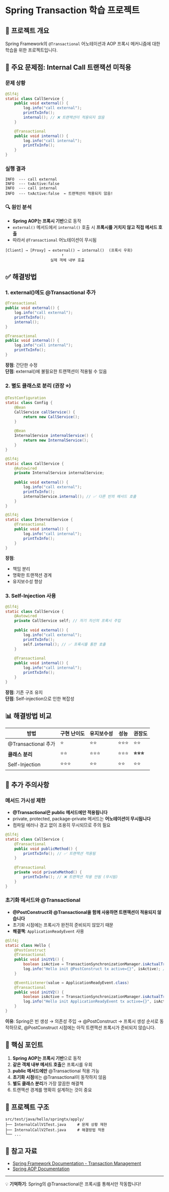 # Spring Transaction 학습 프로젝트

## 📌 프로젝트 개요
Spring Framework의 `@Transactional` 어노테이션과 AOP 프록시 메커니즘에 대한 학습을 위한 프로젝트입니다.

## 🚨 주요 문제점: Internal Call 트랜잭션 미적용

### 문제 상황
```java
@Slf4j
static class CallService {
    public void external() {
        log.info("call external");
        printTxInfo();
        internal(); // ❌ 트랜잭션이 적용되지 않음
    }

    @Transactional
    public void internal() {
        log.info("call internal");
        printTxInfo();
    }
}
```

### 실행 결과
```
INFO  --- call external
INFO  --- txActive:false
INFO  --- call internal
INFO  --- txActive:false  ← 트랜잭션이 적용되지 않음!
```

### 🔍 원인 분석
- **Spring AOP는 프록시 기반**으로 동작
- `external()` 메서드에서 `internal()` 호출 시 **프록시를 거치지 않고 직접 메서드 호출**
- 따라서 `@Transactional` 어노테이션이 무시됨

```
[Client] → [Proxy] → external() → internal()  (프록시 우회)
                         ↑
                    실제 객체 내부 호출
```

## ✅ 해결방법

### 1. external()에도 @Transactional 추가
```java
@Transactional
public void external() {
    log.info("call external");
    printTxInfo();
    internal();
}

@Transactional
public void internal() {
    log.info("call internal");
    printTxInfo();
}
```
**장점**: 간단한 수정  
**단점**: external()에 불필요한 트랜잭션이 적용될 수 있음

### 2. 별도 클래스로 분리 (권장 ⭐)
```java
@TestConfiguration
static class Config {
    @Bean
    CallService callService() {
        return new CallService();
    }
    
    @Bean
    InternalService internalService() {
        return new InternalService();
    }
}

@Slf4j
static class CallService {
    @Autowired
    private InternalService internalService;
    
    public void external() {
        log.info("call external");
        printTxInfo();
        internalService.internal(); // ✅ 다른 빈의 메서드 호출
    }
}

@Slf4j
static class InternalService {
    @Transactional
    public void internal() {
        log.info("call internal");
        printTxInfo();
    }
}
```
**장점**: 
- 책임 분리
- 명확한 트랜잭션 경계
- 유지보수성 향상

### 3. Self-Injection 사용
```java
@Slf4j
static class CallService {
    @Autowired
    private CallService self; // 자기 자신의 프록시 주입
    
    public void external() {
        log.info("call external");
        printTxInfo();
        self.internal(); // ✅ 프록시를 통한 호출
    }
    
    @Transactional
    public void internal() {
        log.info("call internal");
        printTxInfo();
    }
}
```
**장점**: 기존 구조 유지  
**단점**: Self-injection으로 인한 복잡성

## 📊 해결방법 비교

| 방법 | 구현 난이도 | 유지보수성 | 성능 | 권장도 |
|------|------------|------------|------|--------|
| @Transactional 추가 | ⭐ | ⭐⭐ | ⭐⭐⭐ | ⭐⭐ |
| **클래스 분리** | ⭐⭐ | ⭐⭐⭐ | ⭐⭐⭐ | **⭐⭐⭐** |
| Self-Injection | ⭐⭐⭐ | ⭐⭐ | ⭐⭐ | ⭐⭐ |

## 🚨 추가 주의사항

### 메서드 가시성 제한
- **@Transactional은 public 메서드에만 적용됩니다**
- private, protected, package-private 메서드는 **어노테이션이 무시됩니다**
- 컴파일 에러나 경고 없이 조용히 무시되므로 주의 필요

```java
@Slf4j
static class CallService {
    @Transactional
    public void publicMethod() {
        printTxInfo(); // ✅ 트랜잭션 적용됨
    }
    
    @Transactional
    private void privateMethod() {
        printTxInfo(); // ❌ 트랜잭션 적용 안됨 (무시됨)
    }
}
```

### 초기화 메서드와 @Transactional
- **@PostConstruct와 @Transactional을 함께 사용하면 트랜잭션이 적용되지 않습니다**
- 초기화 시점에는 프록시가 완전히 준비되지 않았기 때문
- **해결책**: `ApplicationReadyEvent` 사용

```java
@Slf4j
static class Hello {
    @PostConstruct
    @Transactional
    public void initV1() {
        boolean isActive = TransactionSynchronizationManager.isActualTransactionActive();
        log.info("Hello init @PostConstruct tx active={}", isActive); // ❌ false
    }

    @EventListener(value = ApplicationReadyEvent.class)
    @Transactional
    public void initV2() {
        boolean isActive = TransactionSynchronizationManager.isActualTransactionActive();
        log.info("Hello init ApplicationReadyEvent tx active={}", isActive); // ✅ true
    }
}
```

**이유**: Spring은 빈 생성 → 의존성 주입 → @PostConstruct → 프록시 생성 순서로 동작하므로, @PostConstruct 시점에는 아직 트랜잭션 프록시가 준비되지 않습니다.

## 🔑 핵심 포인트

1. **Spring AOP는 프록시 기반**으로 동작
2. **같은 객체 내부 메서드 호출**은 프록시를 우회
3. **public 메서드에만** @Transactional 적용 가능
4. **초기화 시점**에는 @Transactional이 동작하지 않음
5. **별도 클래스 분리**가 가장 깔끔한 해결책
6. 트랜잭션 경계를 명확히 설계하는 것이 중요

## 📁 프로젝트 구조
```
src/test/java/hello/springtx/apply/
├── InternalCallV1Test.java     # 문제 상황 재현
├── InternalCallV2Test.java     # 해결방법 적용
└── ...
```

## 🔗 참고 자료
- [Spring Framework Documentation - Transaction Management](https://docs.spring.io/spring-framework/docs/current/reference/html/data-access.html#transaction)
- [Spring AOP Documentation](https://docs.spring.io/spring-framework/docs/current/reference/html/core.html#aop)

---
💡 **기억하기**: Spring의 @Transactional은 프록시를 통해서만 작동합니다!

